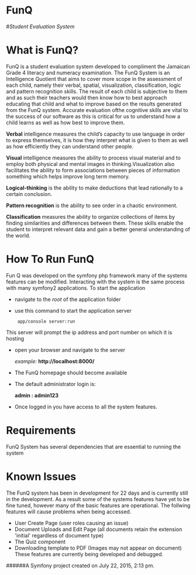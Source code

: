 
**FunQ**
====
#_Student Evaluation System_

**What is FunQ?**
===
 FunQ is a student evaluation system developed to compliment the Jamaican Grade 4 literacy and numeracy examination.
 The FunQ System is an Intelligence Quotient that aims to cover more scope in the assessment of each child, namely their verbal, spatial, visualization, classification, logic
and pattern recognition skills. The result of each child is subjective to them and as such their teachers would then know how to best approach educating that child and what to
improve based on the results generated from the FunQ system. Accurate evaluation ofthe cognitive skills are vital to the success of our software as this is critical for us to
understand how a child learns as well as how best to improve them.

**Verbal** intelligence measures the child’s capacity to use language in order to express
themselves, it is how they interpret what is given to them as well as how efficiently they
can understand other people.

**Visual** intelligence measures the ability to process visual material and to employ both
physical and mental images in thinking.Visualization also facilitates the ability to form
associations between pieces of information something which helps improve long term
memory.

**Logical-thinking** is the ability to make deductions that lead rationally to a certain
conclusion.

**Pattern recognition** is the ability to see order in a chaotic environment.

**Classification** measures the ability to organize collections of items by finding
similarities and differences between them. These skills enable the student to interpret
relevant data and gain a better general understanding of the world.


How To Run FunQ
===

Fun Q was developed on the symfony php framework many of the systems features can be modified. 
Interacting with the system is the same process with many symfony2 applications.
To start the application

 - navigate to the *root* of the application folder
 - use this command to start the application server
 
 		app/console server:run

 This server will prompt the ip address and port number on which it is hosting
 - open your browser and navigate to the server
 
 	*example:* **http://localhost:8000/**

 - The FunQ homepage should become available
 - The default administrator login is:
 
 	**admin : admin123**

 - Once logged in you have access to all the system features.

Requirements
===

FunQ System has several dependencies that are essential to running the system

Known Issues
===

  The FunQ system has been in development for 22 days and is currently still in the development. As a result
  some of the systems features have yet to be fine tuned, however many of the basic features are operational.
  The follwing features will cause problems when being accessed.
  
 - User Create Page (user roles causing an issue)
 - Document Uploads and Edit Page (all documents retain the extension 'initial' regardless of document type)
 - The Quiz component
 - Downloading template to PDF (Images may not appear on document)
 These features are currently being developed and debugged.

















######A Symfony project created on July 22, 2015, 2:13 pm.

